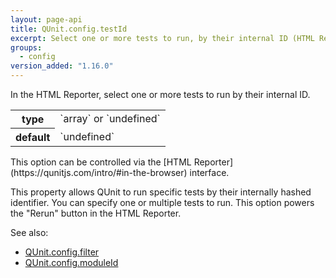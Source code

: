 ```yaml
---
layout: page-api
title: QUnit.config.testId
excerpt: Select one or more tests to run, by their internal ID (HTML Reporter).
groups:
  - config
version_added: "1.16.0"
---
```


In the HTML Reporter, select one or more tests to run by their internal ID.

<table>
<tr>
  <th>type</th>
  <td markdown="span">`array` or `undefined`</td>
</tr>
<tr>
  <th>default</th>
  <td markdown="span">`undefined`</td>
</tr>
</table>

<p class="note" markdown="1">This option can be controlled via the [HTML Reporter](https://qunitjs.com/intro/#in-the-browser) interface.</p>

This property allows QUnit to run specific tests by their internally hashed identifier. You can specify one or multiple tests to run. This option powers the "Rerun" button in the HTML Reporter.

See also:
* [QUnit.config.filter](./filter.md)
* [QUnit.config.moduleId](./moduleId.md)
